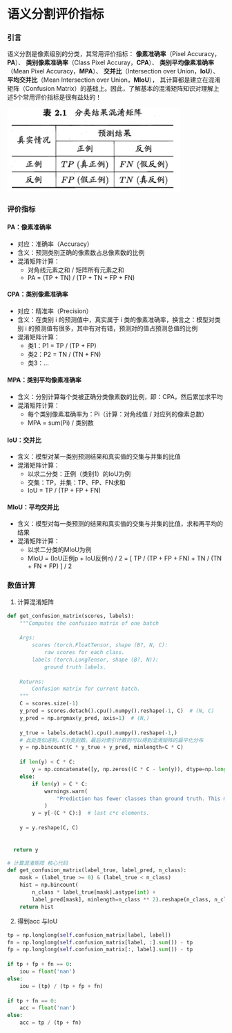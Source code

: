 # 语义分割评价指标




### 引言

语义分割是像素级别的分类，其常用评价指标：
**像素准确率**（Pixel Accuracy，**PA**）、
**类别像素准确率**（Class Pixel Accuray，**CPA**）、
**类别平均像素准确率**（Mean Pixel Accuracy，**MPA**）、
**交并比**（Intersection over Union，**IoU**）、
**平均交并比**（Mean Intersection over Union，**MIoU**），
其计算都是建立在混淆矩阵（Confusion Matrix）的基础上。因此，了解基本的混淆矩阵知识对理解上述5个常用评价指标是很有益处的！

![截图](/images/278eff16544a944f6366f0c6e4e4e6f2.png)

### 评价指标

#### PA：像素准确率

- 对应：准确率（Accuracy）
- 含义：预测类别正确的像素数占总像素数的比例
- 混淆矩阵计算：
  - 对角线元素之和 / 矩阵所有元素之和
  - PA = (TP + TN) / (TP + TN + FP + FN)

#### CPA：类别像素准确率

- 对应：精准率（Precision）
- 含义：在类别 i 的预测值中，真实属于 i 类的像素准确率，换言之：模型对类别 i 的预测值有很多，其中有对有错，预测对的值占预测总值的比例
- 混淆矩阵计算：
  - 类1：P1 = TP / (TP + FP)
  - 类2：P2 = TN / (TN + FN)
  - 类3：…

#### MPA：类别平均像素准确率

- 含义：分别计算每个类被正确分类像素数的比例，即：CPA，然后累加求平均
- 混淆矩阵计算：
  - 每个类别像素准确率为：Pi（计算：对角线值 / 对应列的像素总数）
  - MPA = sum(Pi) / 类别数

#### IoU：交并比

- 含义：模型对某一类别预测结果和真实值的交集与并集的比值
- 混淆矩阵计算：
  - 以求二分类：正例（类别1）的IoU为例
  - 交集：TP，并集：TP、FP、FN求和
  - IoU = TP / (TP + FP + FN)

#### MIoU：平均交并比

- 含义：模型对每一类预测的结果和真实值的交集与并集的比值，求和再平均的结果
- 混淆矩阵计算：
  - 以求二分类的MIoU为例
  - MIoU = (IoU正例p + IoU反例n) / 2 = [ TP / (TP + FP + FN) + TN / (TN + FN + FP) ] / 2

### 数值计算

1. 计算混淆矩阵

```python
def get_confusion_matrix(scores, labels):
    """Computes the confusion matrix of one batch

    Args:
        scores (torch.FloatTensor, shape (B?, N, C):
            raw scores for each class.
        labels (torch.LongTensor, shape (B?, N)):
            ground truth labels.

    Returns:
        Confusion matrix for current batch.
    """
    C = scores.size(-1)
    y_pred = scores.detach().cpu().numpy().reshape(-1, C)  # (N, C)
    y_pred = np.argmax(y_pred, axis=1)  # (N,)

    y_true = labels.detach().cpu().numpy().reshape(-1,)
    # 此处类似进制，C为类别数。最后对索引计数则可以得到混淆矩阵的扁平化分布
    y = np.bincount(C * y_true + y_pred, minlength=C * C) 

    if len(y) < C * C:
        y = np.concatenate([y, np.zeros((C * C - len(y)), dtype=np.long)])
    else:
        if len(y) > C * C:
            warnings.warn(
                "Prediction has fewer classes than ground truth. This may affect accuracy."
            )
        y = y[-(C * C):]  # last c*c elements.

    y = y.reshape(C, C)

  
  return y
```

```python
# 计算混淆矩阵 核心代码
def get_confusion_matrix(label_true, label_pred, n_class):
    mask = (label_true >= 0) & (label_true < n_class)
    hist = np.bincount(
        n_class * label_true[mask].astype(int) +
        label_pred[mask], minlength=n_class ** 2).reshape(n_class, n_class)
    return hist
```

2. 得到acc 与IoU

```python
tp = np.longlong(self.confusion_matrix[label, label])
fn = np.longlong(self.confusion_matrix[label, :].sum()) - tp
fp = np.longlong(self.confusion_matrix[:, label].sum()) - tp

if tp + fp + fn == 0:
    iou = float('nan')
else:
    iou = (tp) / (tp + fp + fn)
    
if tp + fn == 0:
    acc = float('nan')
else:
    acc = tp / (tp + fn)
```

